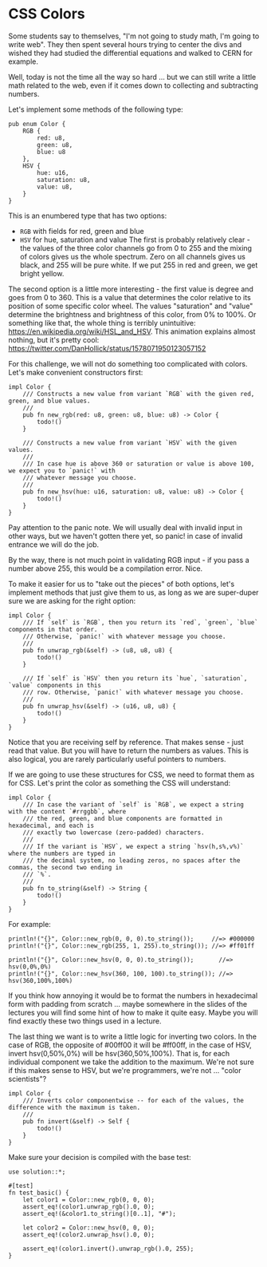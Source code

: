 # CSS Colors

Some students say to themselves, "I'm not going to study math, I'm going to write web". They then spent several hours trying to center the divs and wished they had studied the differential equations and walked to CERN for example.

Well, today is not the time all the way so hard ... but we can still write a little math related to the web, even if it comes down to collecting and subtracting numbers.

Let's implement some methods of the following type:

```
pub enum Color {
    RGB {
        red: u8,
        green: u8,
        blue: u8
    },
    HSV {
        hue: u16,
        saturation: u8,
        value: u8,
    }
}
```

This is an enumbered type that has two options:

- `RGB` with fields for red, green and blue
- `HSV` for hue, saturation and value
The first is probably relatively clear - the values of the three color channels go from 0 to 255 and the mixing of colors gives us the whole spectrum. Zero on all channels gives us black, and 255 will be pure white. If we put 255 in red and green, we get bright yellow.

The second option is a little more interesting - the first value is degree and goes from 0 to 360. This is a value that determines the color relative to its position of some specific color wheel. The values "saturation" and "value" determine the brightness and brightness of this color, from 0% to 100%. Or something like that, the whole thing is terribly unintuitive: https://en.wikipedia.org/wiki/HSL_and_HSV. This animation explains almost nothing, but it's pretty cool: https://twitter.com/DanHollick/status/1578071950123057152

For this challenge, we will not do something too complicated with colors. Let's make convenient constructors first:

```
impl Color {
    /// Constructs a new value from variant `RGB` with the given red, green, and blue values.
    ///
    pub fn new_rgb(red: u8, green: u8, blue: u8) -> Color {
        todo!()
    }

    /// Constructs a new value from variant `HSV` with the given values.
    ///
    /// In case hue is above 360 ​​or saturation or value is above 100, we expect you to `panic!` with
    /// whatever message you choose.
    ///
    pub fn new_hsv(hue: u16, saturation: u8, value: u8) -> Color {
        todo!()
    }
}
```

Pay attention to the panic note. We will usually deal with invalid input in other ways, but we haven't gotten there yet, so panic! in case of invalid entrance we will do the job.

By the way, there is not much point in validating RGB input - if you pass a number above 255, this would be a compilation error. Nice.

To make it easier for us to "take out the pieces" of both options, let's implement methods that just give them to us, as long as we are super-duper sure we are asking for the right option:

```
impl Color {
    /// If `self` is `RGB`, then you return its `red`, `green`, `blue` components in that order.
    /// Otherwise, `panic!` with whatever message you choose.
    ///
    pub fn unwrap_rgb(&self) -> (u8, u8, u8) {
        todo!()
    }

    /// If `self` is `HSV` then you return its `hue`, `saturation`, `value` components in this
    /// row. Otherwise, `panic!` with whatever message you choose.
    ///
    pub fn unwrap_hsv(&self) -> (u16, u8, u8) {
        todo!()
    }
}
```

Notice that you are receiving self by reference. That makes sense - just read that value. But you will have to return the numbers as values. This is also logical, you are rarely particularly useful pointers to numbers.

If we are going to use these structures for CSS, we need to format them as for CSS. Let's print the color as something the CSS will understand:

```
impl Color {
    /// In case the variant of `self` is `RGB`, we expect a string with the content `#rrggbb`, where
    /// the red, green, and blue components are formatted in hexadecimal, and each is
    /// exactly two lowercase (zero-padded) characters.
    ///
    /// If the variant is `HSV`, we expect a string `hsv(h,s%,v%)` where the numbers are typed in
    /// the decimal system, no leading zeros, no spaces after the commas, the second two ending in
    /// `%`.
    ///
    pub fn to_string(&self) -> String {
        todo!()
    }
}
```

For example:

```
println!("{}", Color::new_rgb(0, 0, 0).to_string());     //=> #000000
println!("{}", Color::new_rgb(255, 1, 255).to_string()); //=> #ff01ff

println!("{}", Color::new_hsv(0, 0, 0).to_string());       //=> hsv(0,0%,0%)
println!("{}", Color::new_hsv(360, 100, 100).to_string()); //=> hsv(360,100%,100%)
```

If you think how annoying it would be to format the numbers in hexadecimal form with padding from scratch ... maybe somewhere in the slides of the lectures you will find some hint of how to make it quite easy. Maybe you will find exactly these two things used in a lecture.

The last thing we want is to write a little logic for inverting two colors. In the case of RGB, the opposite of #00ff00 it will be #ff00ff, in the case of HSV, invert hsv(0,50%,0%) will be hsv(360,50%,100%). That is, for each individual component we take the addition to the maximum. We're not sure if this makes sense to HSV, but we're programmers, we're not ... "color scientists"?

```
impl Color {
    /// Inverts color componentwise -- for each of the values, the difference with the maximum is taken.
    ///
    pub fn invert(&self) -> Self {
        todo!()
    }
}
```

Make sure your decision is compiled with the base test:

```
use solution::*;

#[test]
fn test_basic() {
    let color1 = Color::new_rgb(0, 0, 0);
    assert_eq!(color1.unwrap_rgb().0, 0);
    assert_eq!(&color1.to_string()[0..1], "#");

    let color2 = Color::new_hsv(0, 0, 0);
    assert_eq!(color2.unwrap_hsv().0, 0);

    assert_eq!(color1.invert().unwrap_rgb().0, 255);
}
```
